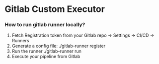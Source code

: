 # Gitlab Custom Executor

### How to run gitlab runner locally?
1. Fetch Registration token from your Gitlab repo -> Settings -> CI/CD -> Runners
2. Generate a config file:
    ./gitlab-runner register
3. Run the runner
    ./gitlab-runner run
4. Execute your pipeline from Gitlab